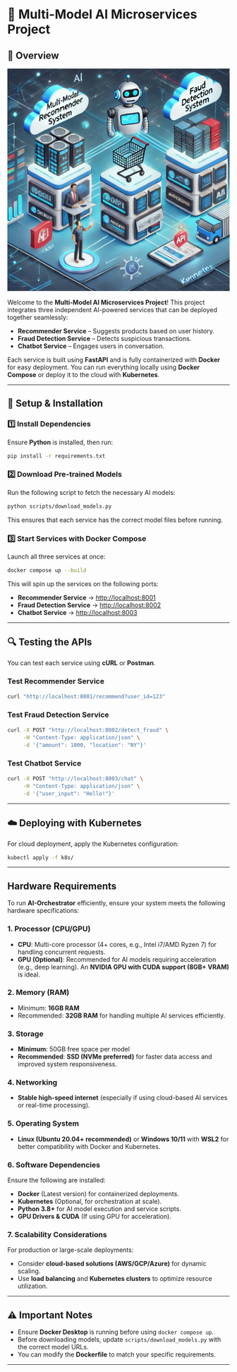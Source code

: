 # 🚀 Multi-Model AI Microservices Project

## 🌟 Overview

![Multi-Model Architecture](multimodel.webp)

Welcome to the **Multi-Model AI Microservices Project**! This project integrates three independent AI-powered services that can be deployed together seamlessly:

- **Recommender Service** – Suggests products based on user history.
- **Fraud Detection Service** – Detects suspicious transactions.
- **Chatbot Service** – Engages users in conversation.

Each service is built using **FastAPI** and is fully containerized with **Docker** for easy deployment. You can run everything locally using **Docker Compose** or deploy it to the cloud with **Kubernetes**.

---

## 🔧 Setup & Installation

### 1️⃣ Install Dependencies

Ensure **Python** is installed, then run:

```sh
pip install -r requirements.txt
```

### 2️⃣ Download Pre-trained Models

Run the following script to fetch the necessary AI models:

```sh
python scripts/download_models.py
```

This ensures that each service has the correct model files before running.

### 3️⃣ Start Services with Docker Compose

Launch all three services at once:

```sh
docker compose up --build
```

This will spin up the services on the following ports:

- **Recommender Service** → [http://localhost:8001](http://localhost:8001)
- **Fraud Detection Service** → [http://localhost:8002](http://localhost:8002)
- **Chatbot Service** → [http://localhost:8003](http://localhost:8003)

---

## 🔍 Testing the APIs

You can test each service using **cURL** or **Postman**.

### **Test Recommender Service**
```sh
curl "http://localhost:8001/recommend?user_id=123"
```

### **Test Fraud Detection Service**
```sh
curl -X POST "http://localhost:8002/detect_fraud" \
     -H "Content-Type: application/json" \
     -d '{"amount": 1000, "location": "NY"}'
```

### **Test Chatbot Service**
```sh
curl -X POST "http://localhost:8003/chat" \
     -H "Content-Type: application/json" \
     -d '{"user_input": "Hello!"}'
```

---

## ☁️ Deploying with Kubernetes

For cloud deployment, apply the Kubernetes configuration:

```sh
kubectl apply -f k8s/
```

---


## **Hardware Requirements**  

To run **AI-Orchestrator** efficiently, ensure your system meets the following hardware specifications:  

### **1. Processor (CPU/GPU)**  
- **CPU**: Multi-core processor (4+ cores, e.g., Intel i7/AMD Ryzen 7) for handling concurrent requests.  
- **GPU (Optional)**: Recommended for AI models requiring acceleration (e.g., deep learning). An **NVIDIA GPU with CUDA support (8GB+ VRAM)** is ideal.  

### **2. Memory (RAM)**  
- Minimum: **16GB RAM**  
- Recommended: **32GB RAM** for handling multiple AI services efficiently.  

### **3. Storage**  
- **Minimum**: 50GB free space  per model
- **Recommended**: **SSD (NVMe preferred)** for faster data access and improved system responsiveness.  

### **4. Networking**  
- **Stable high-speed internet** (especially if using cloud-based AI services or real-time processing).  

### **5. Operating System**  
- **Linux (Ubuntu 20.04+ recommended)** or **Windows 10/11** with **WSL2** for better compatibility with Docker and Kubernetes.  

### **6. Software Dependencies**  
Ensure the following are installed:  
- **Docker** (Latest version) for containerized deployments.  
- **Kubernetes** (Optional, for orchestration at scale).  
- **Python 3.8+** for AI model execution and service scripts.  
- **GPU Drivers & CUDA** (If using GPU for acceleration).  

### **7. Scalability Considerations**  
For production or large-scale deployments:  
- Consider **cloud-based solutions (AWS/GCP/Azure)** for dynamic scaling.  
- Use **load balancing** and **Kubernetes clusters** to optimize resource utilization.  

---
## ⚠️ Important Notes

- Ensure **Docker Desktop** is running before using `docker compose up`.
- Before downloading models, update `scripts/download_models.py` with the correct model URLs.
- You can modify the **Dockerfile** to match your specific requirements.

---
